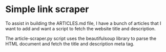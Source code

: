 # Simple link scraper

To assist in building the ARTICLES.md file, I have a bunch of articles that I want to add and want a script to fetch the website title and description.

The article-scraper.py script uses the beautifulsoup library to parse the HTML document and fetch the title and description meta tag.

